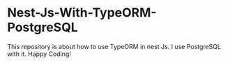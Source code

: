 # Nest-Js-With-TypeORM-PostgreSQL
This repository is about how to use TypeORM in nest Js. I use PostgreSQL with it. Happy Coding!
